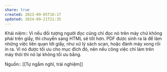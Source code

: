 ```yaml
---
share: true
created: 2023-09-05T16:17
updated: 2024-09-21T21:35
---
```

Khái niệm:: 
Vì nếu đối tượng người đọc cũng chỉ đọc nó trên máy chứ không phải trên giấy, thì chuyển sang HTML sẽ tốt hơn. PDF được sinh ra là để làm những việc liên quan tới giấy, như xử lý sách scan, hoặc đánh máy xong rồi in ra. Vì nó được tối ưu cho mục đích đó, nên nếu công việc chỉ làm trên máy thôi thì nó lại không tối ưu bằng.

Nguồn:: [[Tự ngẫm nghĩ, trải nghiệm]]
